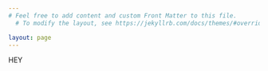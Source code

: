 ```yaml
---
# Feel free to add content and custom Front Matter to this file.
  # To modify the layout, see https://jekyllrb.com/docs/themes/#overriding-theme-defaults

layout: page
---
```


HEY
